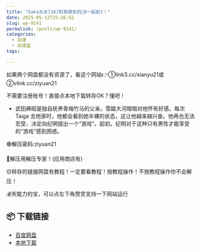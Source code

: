 ```yaml
---
title: "Saka太太[16]和我朋友的🐔8一起射J！"
date: 2025-05-12T15:26:52
slug: wp-9141
permalink: /posts/wp-9141/
categories:
  - 动漫
  - 动漫盖
tags:

---
```


如果两个网盘都没有资源了，看这个网站👉①link3.cc/xianyu21或②vlink.cc/ziyuan21

不需要注册账号！直接点本地下载转存OK？懂吧！

*   武田典昭是独自抚养青梅竹马的父亲。雪姬大河暗暗对他怀有好感。每次 Taiga 去他家时，他都会看到她半裸的状态，这让他越来越兴奋。他再也无法忍受，决定向纪明提出一个“游戏”。起初，纪明对于这种只有男性才能享受的“游戏”感到困惑。

🟢解压密码:ziyuan21

🔵解压用解压专家！(应用商店有)

🟡转存的链接网盘有教程！一定要看教程！按教程操作！不按教程操作你不会解压！

💰🈶能力的宝，可以点左下角赞赏支持一下网站运行

## 📦 下载链接
- [百度网盘](https://blziyuan21.com/pay-download/9141?key=9ad4e2c41c&down_id=0)
- [本地下载](https://blziyuan21.com/pay-download/9141?key=9ad4e2c41c&down_id=1)

